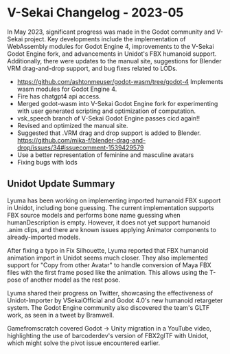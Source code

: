 # V-Sekai Changelog - 2023-05

In May 2023, significant progress was made in the Godot community and V-Sekai project. Key developments include the implementation of WebAssembly modules for Godot Engine 4, improvements to the V-Sekai Godot Engine fork, and advancements in Unidot's FBX humanoid support. Additionally, there were updates to the manual site, suggestions for Blender VRM drag-and-drop support, and bug fixes related to LODs.

- https://github.com/ashtonmeuser/godot-wasm/tree/godot-4 Implements wasm modules for Godot Engine 4.
- Fire has chatgpt4 api access.
- Merged godot-wasm into V-Sekai Godot Engine fork for experimenting with user generated scripting and optimization of computation.
- vsk_speech branch of V-Sekai Godot Engine passes cicd again!!
- Revised and optimized the manual site.
- Suggested that .VRM drag and drop support is added to Blender. https://github.com/mika-f/blender-drag-and-drop/issues/34#issuecomment-1539429579
- Use a better representation of feminine and masculine avatars
- Fixing bugs with lods

## Unidot Update Summary

Lyuma has been working on implementing imported humanoid FBX support in Unidot, including bone guessing. The current implementation supports FBX source models and performs bone name guessing when humanDescription is empty. However, it does not yet support humanoid .anim clips, and there are known issues applying Animator components to already-imported models.

After fixing a typo in Fix Silhouette, Lyuma reported that FBX humanoid animation import in Unidot seems much closer. They also implemented support for "Copy from other Avatar" to handle conversion of Maya FBX files with the first frame posed like the animation. This allows using the T-pose of another model as the rest pose.

Lyuma shared their progress on Twitter, showcasing the effectiveness of Unidot-Importer by VSekaiOfficial and Godot 4.0's new humanoid retargeter system. The Godot Engine community also discovered the team's GLTF work, as seen in a tweet by Bramwell.

Gamefromscratch covered Godot -> Unity migration in a YouTube video, highlighting the use of barcoderdev's version of FBX2glTF with Unidot, which might solve the pivot issue encountered earlier.
